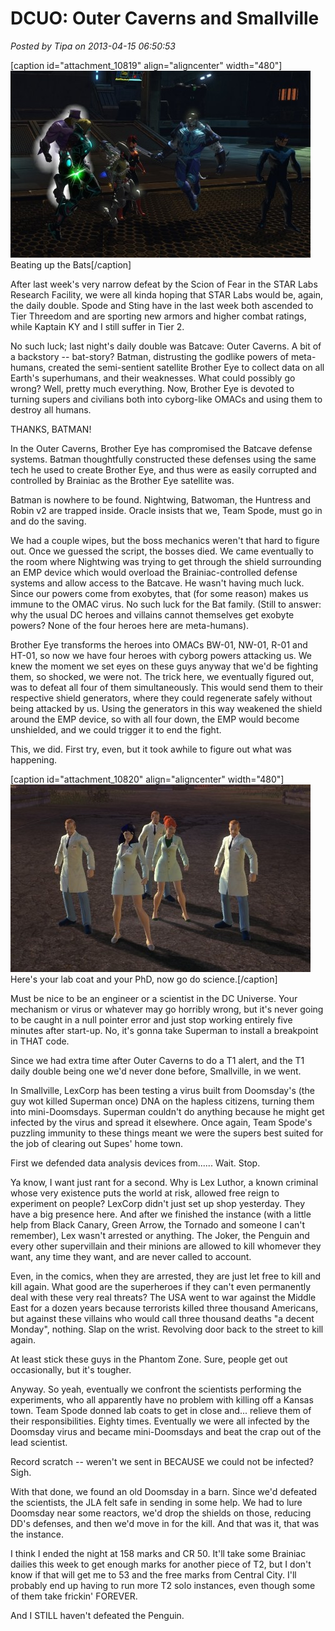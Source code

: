 # DCUO: Outer Caverns and Smallville

*Posted by Tipa on 2013-04-15 06:50:53*

[caption id="attachment\_10819" align="aligncenter" width="480"][![Beating up the Bats](../uploads/2013/04/INTCHARLIGHTRIG_NEUT-PC-14-23.22.290-480x299.jpg)](../uploads/2013/04/INTCHARLIGHTRIG_NEUT-PC-14-23.22.290.jpg) Beating up the Bats[/caption]

After last week's very narrow defeat by the Scion of Fear in the STAR Labs Research Facility, we were all kinda hoping that STAR Labs would be, again, the daily double. Spode and Sting have in the last week both ascended to Tier Threedom and are sporting new armors and higher combat ratings, while Kaptain KY and I still suffer in Tier 2.

No such luck; last night's daily double was Batcave: Outer Caverns. A bit of a backstory -- bat-story? Batman, distrusting the godlike powers of meta-humans, created the semi-sentient satellite Brother Eye to collect data on all Earth's superhumans, and their weaknesses. What could possibly go wrong? Well, pretty much everything. Now, Brother Eye is devoted to turning supers and civilians both into cyborg-like OMACs and using them to destroy all humans.

THANKS, BATMAN!

In the Outer Caverns, Brother Eye has compromised the Batcave defense systems. Batman thoughtfully constructed these defenses using the same tech he used to create Brother Eye, and thus were as easily corrupted and controlled by Brainiac as the Brother Eye satellite was.

Batman is nowhere to be found. Nightwing, Batwoman, the Huntress and Robin v2 are trapped inside. Oracle insists that we, Team Spode, must go in and do the saving.

We had a couple wipes, but the boss mechanics weren't that hard to figure out. Once we guessed the script, the bosses died. We came eventually to the room where Nightwing was trying to get through the shield surrounding an EMP device which would overload the Brainiac-controlled defense systems and allow access to the Batcave. He wasn't having much luck. Since our powers come from exobytes, that (for some reason) makes us immune to the OMAC virus. No such luck for the Bat family. (Still to answer: why the usual DC heroes and villains cannot themselves get exobyte powers? None of the four heroes here are meta-humans).

Brother Eye transforms the heroes into OMACs BW-01, NW-01, R-01 and HT-01, so now we have four heroes with cyborg powers attacking us. We knew the moment we set eyes on these guys anyway that we'd be fighting them, so shocked, we were not. The trick here, we eventually figured out, was to defeat all four of them simultaneously. This would send them to their respective shield generators, where they could regenerate safely without being attacked by us. Using the generators in this way weakened the shield around the EMP device, so with all four down, the EMP would become unshielded, and we could trigger it to end the fight.

This, we did. First try, even, but it took awhile to figure out what was happening.

[caption id="attachment\_10820" align="aligncenter" width="480"][![Here's your lab coat and your PhD, now go do science.](../uploads/2013/04/MADV110_AUDIO-PC-15-00.04.320-480x300.jpg)](../uploads/2013/04/MADV110_AUDIO-PC-15-00.04.320.jpg) Here's your lab coat and your PhD, now go do science.[/caption]

Must be nice to be an engineer or a scientist in the DC Universe. Your mechanism or virus or whatever may go horribly wrong, but it's never going to be caught in a null pointer error and just stop working entirely five minutes after start-up. No, it's gonna take Superman to install a breakpoint in THAT code.

Since we had extra time after Outer Caverns to do a T1 alert, and the T1 daily double being one we'd never done before, Smallville, in we went.

In Smallville, LexCorp has been testing a virus built from Doomsday's (the guy wot killed Superman once) DNA on the hapless citizens, turning them into mini-Doomsdays. Superman couldn't do anything because he might get infected by the virus and spread it elsewhere. Once again, Team Spode's puzzling immunity to these things meant we were the supers best suited for the job of clearing out Supes' home town.

First we defended data analysis devices from...... Wait. Stop.

Ya know, I want just rant for a second. Why is Lex Luthor, a known criminal whose very existence puts the world at risk, allowed free reign to experiment on people? LexCorp didn't just set up shop yesterday. They have a big presence here. And after we finished the instance (with a little help from Black Canary, Green Arrow, the Tornado and someone I can't remember), Lex wasn't arrested or anything. The Joker, the Penguin and every other supervillain and their minions are allowed to kill whomever they want, any time they want, and are never called to account.

Even, in the comics, when they are arrested, they are just let free to kill and kill again. What good are the superheroes if they can't even permanently deal with these very real threats? The USA went to war against the Middle East for a dozen years because terrorists killed three thousand Americans, but against these villains who would call three thousand deaths "a decent Monday", nothing. Slap on the wrist. Revolving door back to the street to kill again.

At least stick these guys in the Phantom Zone. Sure, people get out occasionally, but it's tougher.

Anyway. So yeah, eventually we confront the scientists performing the experiments, who all apparently have no problem with killing off a Kansas town. Team Spode donned lab coats to get in close and... relieve them of their responsibilities. Eighty times. Eventually we were all infected by the Doomsday virus and became mini-Doomsdays and beat the crap out of the lead scientist.

Record scratch -- weren't we sent in BECAUSE we could not be infected? Sigh.

With that done, we found an old Doomsday in a barn. Since we'd defeated the scientists, the JLA felt safe in sending in some help. We had to lure Doomsday near some reactors, we'd drop the shields on those, reducing DD's defenses, and then we'd move in for the kill. And that was it, that was the instance.

I think I ended the night at 158 marks and CR 50. It'll take some Brainiac dailies this week to get enough marks for another piece of T2, but I don't know if that will get me to 53 and the free marks from Central City. I'll probably end up having to run more T2 solo instances, even though some of them take frickin' FOREVER.

And I STILL haven't defeated the Penguin.

